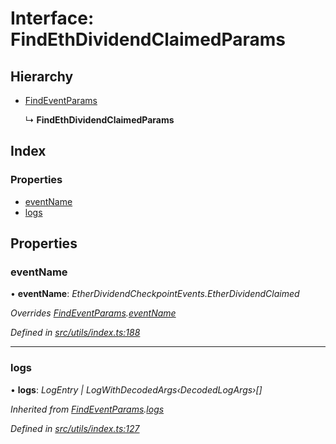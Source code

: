 # Interface: FindEthDividendClaimedParams

## Hierarchy

- [FindEventParams](_utils_index_.findeventparams.md)

  ↳ **FindEthDividendClaimedParams**

## Index

### Properties

- [eventName](_utils_index_.findethdividendclaimedparams.md#eventname)
- [logs](_utils_index_.findethdividendclaimedparams.md#logs)

## Properties

### eventName

• **eventName**: _EtherDividendCheckpointEvents.EtherDividendClaimed_

_Overrides [FindEventParams](_utils_index_.findeventparams.md).[eventName](_utils_index_.findeventparams.md#eventname)_

_Defined in [src/utils/index.ts:188](https://github.com/PolymathNetwork/polymath-sdk/blob/a1cd5e3/src/utils/index.ts#L188)_

---

### logs

• **logs**: _LogEntry | LogWithDecodedArgs‹DecodedLogArgs›[]_

_Inherited from [FindEventParams](_utils_index_.findeventparams.md).[logs](_utils_index_.findeventparams.md#logs)_

_Defined in [src/utils/index.ts:127](https://github.com/PolymathNetwork/polymath-sdk/blob/a1cd5e3/src/utils/index.ts#L127)_
